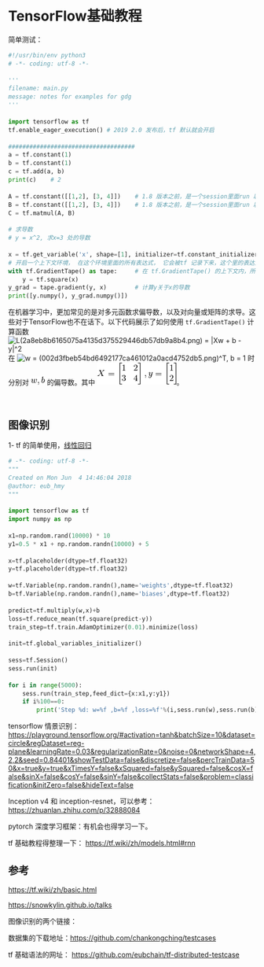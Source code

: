 # TensorFlow基础教程

简单测试：

```python
#!/usr/bin/env python3
# -*- coding: utf-8 -*-

'''
filename: main.py
message: notes for examples for gdg
'''

import tensorflow as tf
tf.enable_eager_execution() # 2019 2.0 发布后，tf 默认就会开启

####################################
a = tf.constant(1)
b = tf.constant(1)
c = tf.add(a, b)
print(c)    # 2

A = tf.constant([[1,2], [3, 4]])    # 1.8 版本之前，是一个session里面run 以下，否则还是一个节点值
B = tf.constant([[1,2], [3, 4]])    # 1.8 版本之前，是一个session里面run 以下，否则还是一个节点值
C = tf.matmul(A, B)

# 求导数
# y = x^2, 求x=3 处的导数

x = tf.get_variable('x', shape=[1], initializer=tf.constant_initializer(3.))    # 设置初始化值，一维的
# 开启一个上下文环境， 在这个环境里面的所有表达式， 它会被tf 记录下来，这个里的表达式都是要求表达式
with tf.GradientTape() as tape:     # 在 tf.GradientTape() 的上下文内，所有计算步骤都会被记录以用于求导
    y = tf.square(x)
y_grad = tape.gradient(y, x)        # 计算y关于x的导数
print([y.numpy(), y_grad.numpy()])
```





在机器学习中，更加常见的是对多元函数求偏导数，以及对向量或矩阵的求导。这些对于TensorFlow也不在话下。以下代码展示了如何使用 `tf.GradientTape()` 计算函数 ![L(2a8eb8b6165075a4135d375529446db57db9a8b4.png) = \|Xw + b - y\|^2](https://tf.wiki/_images/math/2a8eb8b6165075a4135d375529446db57db9a8b4.png) 在 ![w = (002d3fbeb54bd6492177ca461012a0acd4752db5.png)^T, b = 1](https://tf.wiki/_images/math/002d3fbeb54bd6492177ca461012a0acd4752db5.png) 时分别对 ![w, b](6f70c593b8b878986ef2dd8e70fabd2813e34d80.png) 的偏导数。其中 ![X = \begin{bmatrix} 1 & 2 \\ 3 & 4 \end{bmatrix},  y = \begin{bmatrix} 1 \\ 2\end{bmatrix}](c48ff21a01ab87c14c22fb67491f8c8071233ea6.png)。

<br>

## 图像识别

1- tf 的简单使用，[线性回归](https://github.com/eubchain/tf-distributed-testcase/blob/master/1_basic_models/1_linear_regression/train.py) 

```python
# -*- coding: utf-8 -*-
"""
Created on Mon Jun  4 14:46:04 2018
@author: eub_hmy
"""

import tensorflow as tf
import numpy as np

x1=np.random.rand(10000) * 10
y1=0.5 * x1 + np.random.randn(10000) + 5

x=tf.placeholder(dtype=tf.float32)
y=tf.placeholder(dtype=tf.float32)

w=tf.Variable(np.random.randn(),name='weights',dtype=tf.float32)
b=tf.Variable(np.random.randn(),name='biases',dtype=tf.float32)

predict=tf.multiply(w,x)+b
loss=tf.reduce_mean(tf.square(predict-y))
train_step=tf.train.AdamOptimizer(0.01).minimize(loss)

init=tf.global_variables_initializer()

sess=tf.Session()
sess.run(init)

for i in range(5000):
    sess.run(train_step,feed_dict={x:x1,y:y1})
    if i%100==0:
        print('Step %d: w=%f ,b=%f ,loss=%f'%(i,sess.run(w),sess.run(b),sess.run(loss,feed_dict={x:x1,y:y1})))


```



tensorflow 情景识别： https://playground.tensorflow.org/#activation=tanh&batchSize=10&dataset=circle&regDataset=reg-plane&learningRate=0.03&regularizationRate=0&noise=0&networkShape=4,2,2&seed=0.84401&showTestData=false&discretize=false&percTrainData=50&x=true&y=true&xTimesY=false&xSquared=false&ySquared=false&cosX=false&sinX=false&cosY=false&sinY=false&collectStats=false&problem=classification&initZero=false&hideText=false

Inception v4 和 inception-resnet，可以参考： https://zhuanlan.zhihu.com/p/32888084

pytorch 深度学习框架：有机会也得学习一下。

tf 基础教程得整理一下： https://tf.wiki/zh/models.html#rnn





## 参考

https://tf.wiki/zh/basic.html

https://snowkylin.github.io/talks



图像识别的两个链接：

数据集的下载地址：https://github.com/chankongching/testcases

tf 基础语法的网址： https://github.com/eubchain/tf-distributed-testcase



